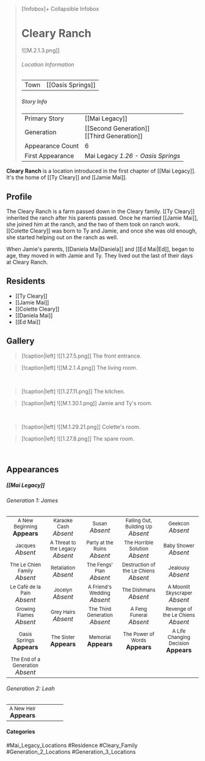 > [!infobox]+ Collapsible Infobox
> # Cleary Ranch
> ![[M.2.1.3.png]] 
> ###### Location Information
> |  |  | 
> | ---- | ---- | 
> | Town | [[Oasis Springs]] | 
> 
> ##### Story Info
> |  |  | 
> | ---- | ---- | 
> | Primary Story | [[Mai Legacy]] | 
> | Generation | [[Second Generation]]<br>[[Third Generation]]|
> | Appearance Count | 6 | 
> | First Appearance | Mai Legacy *1.26 - Oasis Springs*

**Cleary Ranch** is a location introduced in the first chapter of [[Mai Legacy]]. It's the home of [[Ty Cleary]] and [[Jamie Mai]].

## Profile
The Cleary Ranch is a farm passed down in the Cleary family. [[Ty Cleary]] inherited the ranch after his parents passed. Once he married [[Jamie Mai]], she joined him at the ranch, and the two of them took on ranch work. [[Colette Cleary]] was born to Ty and Jamie, and once she was old enough, she started helping out on the ranch as well.

When Jamie's parents, [[Daniela Mai|Daniela]] and [[Ed Mai|Ed]], began to age, they moved in with Jamie and Ty. They lived out the last of their days at Cleary Ranch.

## Residents
- [[Ty Cleary]]
- [[Jamie Mai]]
- [[Colette Cleary]]
- [[Daniela Mai]]
- [[Ed Mai]]

## Gallery
> [!caption|left]
> ![[1.27.5.png]] 
> The front entrance.

> [!caption|left]
> ![[M.2.1.4.png]] 
> The living room.

<br style="clear:both; margin: 0; padding: 0" />

> [!caption|left]
> ![[1.27.11.png]] 
> The kitchen.

> [!caption|left]
> ![[M.1.30.1.png]] 
> Jamie and Ty's room.

<br style="clear:both; margin: 0; padding: 0" />

> [!caption|left]
> ![[M.1.29.21.png]] 
> Colette's room.

> [!caption|left]
> ![[1.27.8.png]] 
> The spare room.

<br style="clear:both; margin: 0; padding: 0" />

## Appearances
##### [[Mai Legacy]]
###### Generation 1: James
|                                                                       |     |     |     |     |
| --------------------------------------------------------------------- | --- | --- | --- | --- |
| <center><font size=2>A New Beginning<br><font size=3>**Appears**  | <center><font size=2>Karaoke Cash<br><font size=3>*Absent* | <center><font size=2>Susan<br><font size=3>*Absent* | <center><font size=2>Falling Out, Building Up<br><font size=3>*Absent*| <center><font size=2>Geekcon<br><font size=3>*Absent* |
| <center><font size=2>Jacques<br><font size=3>*Absent*  | <center><font size=2>A Threat to the Legacy<br><font size=3>*Absent* | <center><font size=2>Party at the Ruins<br><font size=3>*Absent* | <center><font size=2>The Horrible Solution<br><font size=3>*Absent*| <center><font size=2>Baby Shower<br><font size=3>*Absent*|
| <center><font size=2>The Le Chien Family<br><font size=3>*Absent*  | <center><font size=2>Retaliation<br><font size=3>*Absent*| <center><font size=2>The Fengs' Plan<br><font size=3>*Absent* | <center><font size=2>Destruction of the Le Chiens<br><font size=3>*Absent*| <center><font size=2>Jealousy<br><font size=3>*Absent* |
| <center><font size=2>Le Café de la Pain<br><font size=3>*Absent*  | <center><font size=2>Jocelyn<br><font size=3>*Absent* | <center><font size=2>A Friend's Wedding<br><font size=3>*Absent* | <center><font size=2>The Dishmans<br><font size=3>*Absent* | <center><font size=2>A Moonlit Skyscraper<br><font size=3>*Absent* |
| <center><font size=2>Growing Flames<br><font size=3>*Absent* | <center><font size=2>Grey Hairs<br><font size=3>*Absent*  | <center><font size=2>The Third Generation<br><font size=3>*Absent* | <center><font size=2>A Feng Funeral<br><font size=3>*Absent* | <center><font size=2>Revenge of the Le Chiens<br><font size=3>*Absent*|
| <center><font size=2>Oasis Springs<br><font size=3>**Appears**  | <center><font size=2>The Sister<br><font size=3>**Appears**| <center><font size=2>Memorial<br><font size=3>**Appears** | <center><font size=2>The Power of Words<br><font size=3>**Appears**| <center><font size=2>A Life Changing Decision<br><font size=3>**Appears** |
| <center><font size=2>The End of a Generation<br><font size=3>*Absent*  |

###### Generation 2: Leah
|                                                                       |     |     |     |     |
| --------------------------------------------------------------------- | --- | --- | --- | --- |
| <center><font size=2>A New Heir<br><font size=3>**Appears** |     |     |     |     |

#### Categories
#Mai_Legacy_Locations #Residence #Cleary_Family #Generation_2_Locations #Generation_3_Locations 